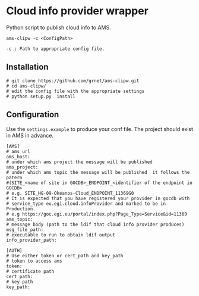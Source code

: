 # Cloud info provider wrapper

Python script to publish cloud info to AMS.

`ams-clipw -c <ConfigPath>`

`-c : Path to appropriate config file.`

## Installation 
```buildoutcfg
# git clone https://github.com/grnet/ams-clipw.git
# cd ams-clipw/
# edit the config file with the appropriate settings 
# python setup.py  install
```

## Configuration

Use the `settings.example` to produce your conf file. The project should exist in AMS in advance.
```buildoutcfg
[AMS]
# ams url
ams_host:
# under which ams project the message will be published
ams_project:
# under which ams topic the message will be published  it follows the patern 
#(SITE_<name of site in GOCDB>_ENDPOINT_<identifier of the endpoint in GOCDB> 
# e.g. SITE_HG-09-Okeanos-Cloud_ENDPOINT_11369G0
# It is expected that you have registered your provider in gocdb with 
# service_type eu.egi.cloud.infoProvider and marked to be in Production.
# e.g https://goc.egi.eu/portal/index.php?Page_Type=Service&id=11369
ams_topic:
# message body (path to the ldif that cloud info provider produces)
msg_file_path:
# executable to run to obtain ldif output
info_provider_path:

[AUTH]
# Use either token or cert_path and key_path
# token to access ams
token:
# certificate path
cert_path:
# key path
key_path:
```
